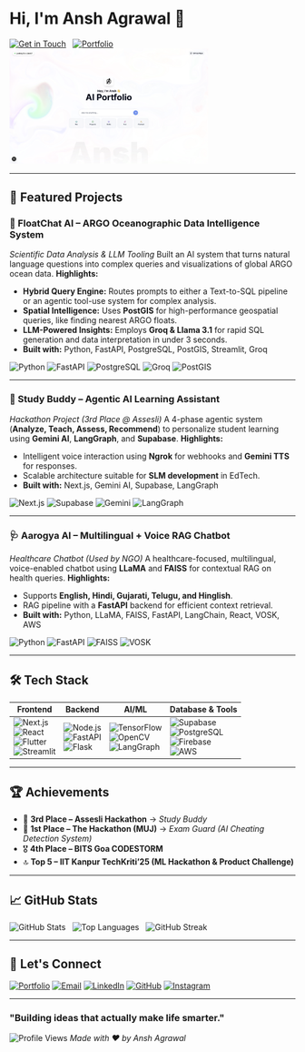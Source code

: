# **Hi, I'm Ansh Agrawal** 👋
[![Get in Touch](https://img.shields.io/badge/Get%20In%20Touch-25D366?style=for-the-badge&logo=gmail&logoColor=white)](mailto:anshagrawal148@gmail.com) &nbsp; [![Portfolio](https://img.shields.io/badge/Portfolio-1A73E8?style=for-the-badge&logo=sitepoint&logoColor=white)](https://ai-portfolio-main.netlify.app/) &nbsp; <img src="https://raw.githubusercontent.com/AnshAggr1303/ai-portfolio/main/assets/readme-photo.png" alt="AI Portfolio Demo" width="350" />

---

## **🚀 Featured Projects**

### **🌊 FloatChat AI – ARGO Oceanographic Data Intelligence System**
*Scientific Data Analysis & LLM Tooling*
Built an AI system that turns natural language questions into complex queries and visualizations of global ARGO ocean data.
**Highlights:**
- **Hybrid Query Engine:** Routes prompts to either a Text-to-SQL pipeline or an agentic tool-use system for complex analysis.
- **Spatial Intelligence:** Uses **PostGIS** for high-performance geospatial queries, like finding nearest ARGO floats.
- **LLM-Powered Insights:** Employs **Groq & Llama 3.1** for rapid SQL generation and data interpretation in under 3 seconds.
- **Built with:** Python, FastAPI, PostgreSQL, PostGIS, Streamlit, Groq

![Python](https://img.shields.io/badge/Python-3776AB?style=for-the-badge&logo=python&logoColor=white) ![FastAPI](https://img.shields.io/badge/FastAPI-009688?style=for-the-badge&logo=fastapi&logoColor=white) ![PostgreSQL](https://img.shields.io/badge/PostgreSQL-4169E1?style=for-the-badge&logo=postgresql&logoColor=white) ![Groq](https://img.shields.io/badge/Groq%20LLM-Llama3.1-purple?style=for-the-badge) ![PostGIS](https://img.shields.io/badge/PostGIS-Enabled-brightgreen?style=for-the-badge)

---

### **🧠 Study Buddy – Agentic AI Learning Assistant**
*Hackathon Project (3rd Place @ Assesli)*
A 4-phase agentic system (**Analyze, Teach, Assess, Recommend**) to personalize student learning using **Gemini AI**, **LangGraph**, and **Supabase**.
**Highlights:**
- Intelligent voice interaction using **Ngrok** for webhooks and **Gemini TTS** for responses.
- Scalable architecture suitable for **SLM development** in EdTech.
- **Built with:** Next.js, Gemini AI, Supabase, LangGraph

![Next.js](https://img.shields.io/badge/Next.js-000000?style=for-the-badge&logo=nextdotjs&logoColor=white) ![Supabase](https://img.shields.io/badge/Supabase-3ECF8E?style=for-the-badge&logo=supabase&logoColor=white) ![Gemini](https://img.shields.io/badge/Gemini-AI-red?style=for-the-badge&logo=google&logoColor=white) ![LangGraph](https://img.shields.io/badge/LangGraph-blue?style=for-the-badge&logo=graphql&logoColor=white)

---

### **🩺 Aarogya AI – Multilingual + Voice RAG Chatbot**
*Healthcare Chatbot (Used by NGO)*
A healthcare-focused, multilingual, voice-enabled chatbot using **LLaMA** and **FAISS** for contextual RAG on health queries.
**Highlights:**
- Supports **English, Hindi, Gujarati, Telugu, and Hinglish**.
- RAG pipeline with a **FastAPI** backend for efficient context retrieval.
- **Built with:** Python, LLaMA, FAISS, FastAPI, LangChain, React, VOSK, AWS

![Python](https://img.shields.io/badge/Python-3776AB?style=for-the-badge&logo=python&logoColor=white) ![FastAPI](https://img.shields.io/badge/FastAPI-009688?style=for-the-badge&logo=fastapi&logoColor=white) ![FAISS](https://img.shields.io/badge/FAISS-blue?style=for-the-badge&logo=meta&logoColor=white) ![VOSK](https://img.shields.io/badge/VOSK-orange?style=for-the-badge)

---

## **🛠️ Tech Stack**

| **Frontend** | **Backend** | **AI/ML** | **Database & Tools** |
|---------------|-------------|------------|----------------------|
| ![Next.js](https://img.shields.io/badge/Next.js-000000?style=for-the-badge&logo=nextdotjs&logoColor=white) <br> ![React](https://img.shields.io/badge/React-61DAFB?style=for-the-badge&logo=react&logoColor=black) <br> ![Flutter](https://img.shields.io/badge/Flutter-02569B?style=for-the-badge&logo=flutter&logoColor=white) <br> ![Streamlit](https://img.shields.io/badge/Streamlit-FF4B4B?style=for-the-badge&logo=streamlit&logoColor=white) | ![Node.js](https://img.shields.io/badge/Node.js-339933?style=for-the-badge&logo=node.js&logoColor=white) <br> ![FastAPI](https://img.shields.io/badge/FastAPI-009688?style=for-the-badge&logo=fastapi&logoColor=white) <br> ![Flask](https://img.shields.io/badge/Flask-000000?style=for-the-badge&logo=flask&logoColor=white) | ![TensorFlow](https://img.shields.io/badge/TensorFlow-FF6F00?style=for-the-badge&logo=tensorflow&logoColor=white) <br> ![OpenCV](https://img.shields.io/badge/OpenCV-27338E?style=for-the-badge&logo=opencv&logoColor=white) <br> ![LangGraph](https://img.shields.io/badge/LangGraph-blue?style=for-the-badge&logo=graphql&logoColor=white) | ![Supabase](https://img.shields.io/badge/Supabase-3ECF8E?style=for-the-badge&logo=supabase&logoColor=white) <br> ![PostgreSQL](https://img.shields.io/badge/PostgreSQL-4169E1?style=for-the-badge&logo=postgresql&logoColor=white) <br> ![Firebase](https://img.shields.io/badge/Firebase-FFCA28?style=for-the-badge&logo=firebase&logoColor=white) <br> ![AWS](https://img.shields.io/badge/AWS-232F3E?style=for-the-badge&logo=amazon-aws&logoColor=white) |

---

## **🏆 Achievements**

- 🥉 **3rd Place – Assesli Hackathon** → *Study Buddy*
- 🥇 **1st Place – The Hackathon (MUJ)** → *Exam Guard (AI Cheating Detection System)*
- 🎖️ **4th Place – BITS Goa CODESTORM**
- 🔝 **Top 5 – IIT Kanpur TechKriti’25 (ML Hackathon & Product Challenge)**

---

## **📈 GitHub Stats**

![GitHub Stats](https://github-readme-stats.vercel.app/api?username=AnshAggr1303&show_icons=true&theme=default&include_all_commits=true&count_private=true) &nbsp; ![Top Languages](https://github-readme-stats.vercel.app/api/top-langs/?username=AnshAggr1303&layout=compact&langs_count=8&theme=default) &nbsp; ![GitHub Streak](https://github-readme-streak-stats.herokuapp.com/?user=AnshAggr1303&theme=default)

---

## **🤝 Let's Connect**

[![Portfolio](https://img.shields.io/badge/Portfolio-1A73E8?style=for-the-badge&logo=sitepoint&logoColor=white)](https://ai-portfolio-main.netlify.app/)
[![Email](https://img.shields.io/badge/Email-D14836?style=for-the-badge&logo=gmail&logoColor=white)](mailto:anshagrawal148@gmail.com)
[![LinkedIn](https://img.shields.io/badge/LinkedIn-0A66C2?style=for-the-badge&logo=linkedin&logoColor=white)](https://linkedin.com/in/ansh-agrawal-a69866298/)
[![GitHub](https://img.shields.io/badge/GitHub-181717?style=for-the-badge&logo=github&logoColor=white)](https://github.com/AnshAggr1303)
[![Instagram](https://img.shields.io/badge/Instagram-E4405F?style=for-the-badge&logo=instagram&logoColor=white)](https://www.instagram.com/_anshhagrawal_/)

---

### **"Building ideas that actually make life smarter."**
![Profile Views](https://komarev.com/ghpvc/?username=AnshAggr1303&label=Profile%20Views&color=0E76A8&style=for-the-badge)
*Made with ❤️ by Ansh Agrawal*
